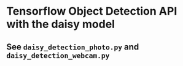 # Tensorflow Object Detection API with the daisy model

## See `daisy_detection_photo.py` and `daisy_detection_webcam.py`